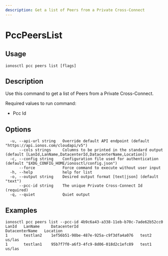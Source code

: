 ```yaml
---
description: Get a list of Peers from a Private Cross-Connect
---
```


# PccPeersList

## Usage

```text
ionosctl pcc peers list [flags]
```

## Description

Use this command to get a list of Peers from a Private Cross-Connect.

Required values to run command:

* Pcc Id

## Options

```text
  -u, --api-url string   Override default API endpoint (default "https://api.ionos.com/cloudapi/v5")
      --cols strings     Columns to be printed in the standard output (default [LanId,LanName,DatacenterId,DatacenterName,Location])
  -c, --config string    Configuration file used for authentication (default "$XDG_CONFIG_HOME/ionosctl/config.json")
      --force            Force command to execute without user input
  -h, --help             help for list
  -o, --output string    Desired output format [text|json] (default "text")
      --pcc-id string    The unique Private Cross-Connect Id (required)
  -q, --quiet            Quiet output
```

## Examples

```text
ionosctl pcc peers list --pcc-id 4b9c6a43-a338-11eb-b70c-7ade62b52cc0 
LanId   LanName     DatacenterId                           DatacenterName   Location
1       testlan2    1ef56b51-98be-487e-925a-c9f3dfa4a076   test2            us/las
1       testlan1    95b7f7f0-a6f3-4fc9-8d06-018d2c1efc89   test1            us/las
```

